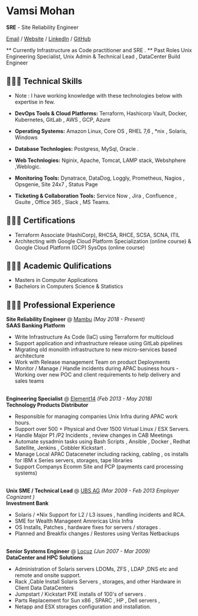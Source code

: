 # Vamsi Mohan
**SRE** - Site Reliability Engineer

[Email](vamsimohan@pm.me) / [Website](https://github.com/mohanvamc/) / [LinkedIn](https://www.linkedin.com/in/mohanvamsi/) / [GitHub](https://github.com/mohanvamc/)

** Currently Infrastructure as Code practitioner and SRE .
** Past Roles Unix Engineering Specialist, Unix Admin & Technical Lead , DataCenter Build Engineer

## 👩🏼‍💻 Technical Skills

- Note : I have working knowledge with these technologies below with expertise in few.

- **DevOps Tools & Cloud Platforms:** Terraform, Hashicorp Vault, Docker, Kubernetes, GitLab , AWS , GCP, Azure
- **Operating Systems:** Amazon Linux, Core OS , RHEL 7,6 , *nix , Solaris, Windows
- **Database Technlogies:** Postgress, MySql, Oracle .
- **Web Technlogies:** Nginix, Apache, Tomcat, LAMP stack, Webshphere ,Weblogic.
- **Monitoring Tools:** Dynatrace, DataDog, Loggly, Prometheus, Nagios , Opsgenie, Site 24x7 , Status Page
- **Ticketing & Collaboration Tools:** Service Now , Jira , Confluence , Gsuite , Office 365 , Slack , MS Teams.

## 👩🏼‍💻 Certifications
- Terraform Associate (HashiCorp), RHCSA, RHCE, SCSA, SCNA, ITIL
-  Architecting with Google Cloud Platform Specialization (online course) & Google Cloud Platform (GCP) SysOps (online course)

## 👩🏼‍💻 Academic Qulifications
- Masters in Computer Applications
- Bachelors in Computers Science & Statistics

## 👩🏼‍💻 Professional Experience

**Site Reliability Engineer** @ [Mambu](http://mambu.com/) _(May 2018 - Present)_ <br>
**SAAS Banking Platform**

- Write Infrastructure As Code (IaC) using Terraform for multicloud
- Support application and infrastructure release using GitLab pipelines
- Migrating old monolith infrastructure to new micro-services based architecture
- Work with Release management Team on product Deployments
- Monitor / Manage / Handle incidents during APAC business hours  - Working over new POC and client requirements to help delivery and sales teams
<br><br>

**Engineering Specialist** @ [Element14](https://sg.element14.com/) _(Feb 2013 - May 2018)_ <br>
**Technology Products Distributor**
- Responsible for managing companies Unix Infra during APAC work hours.
- Support over 500 + Physical and Over 1500 Virtual Linux / ESX Servers.
- Handle Major P1 /P2 Incidents , review changes in CAB Meetings
- Automate sysadmin tasks using Bash Scripts , Ansible , Docker , Redhat Satellite, Jenkins , Cobbler Kickstart .
- Manage Local APAC Dataceneter including racking, cabling , os installs for IBM x Series servers, storages, tape libraries
- Support Companys Ecomm Site and PCP (payments card processing systems)
<br><br>

**Unix SME / Technical Lead** @ [UBS AG](https://www.ubs.com/sg) _(Mar 2009 - Feb 2013 Employer Cognizant )_ <br>
**Investment Bank**
- Solaris / *Nix Support for L2 / L3 issues , handling incidents and RCA.
- SME for Wealth Manageent Amrericas Unix Infra
- OS Installs, Patches , hardware fixes for servers / storages .
- Planned and Breakfix changes / Restores using Veritas Netbackups
<br><br>

**Senior Systems Engineer** @ [Locuz](https://www.locuz.com/in/) _(Jun 2007 - Mar 2009)_ <br>
**DataCenter and HPC Solutions**

- Administration of Solaris servers LDOMs, ZFS , LDAP ,DNS etc and remote and onsite support.
- Rack ,Cable Install Solaris Servers , storages, and other Hardware in Client Data DataCenters
- Jumpstart / Kickstart PXE installs of 100's of servers .
- Parts Replacement for Sun x86 , SPARC  , HP , Dell servers ,
- Netapp and ESX storages configuration and installation.
<br><br>
